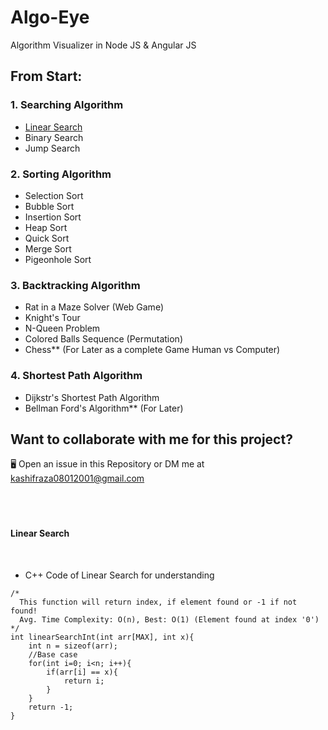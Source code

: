 # Algo-Eye
Algorithm Visualizer in Node JS &amp; Angular JS

## From Start: 
### 1. Searching Algorithm
- <a href='#linearSearch'>Linear Search</a>
- Binary Search
- Jump Search
### 2. Sorting Algorithm
- Selection Sort
- Bubble Sort
- Insertion Sort
- Heap Sort
- Quick Sort
- Merge Sort
- Pigeonhole Sort
### 3. Backtracking Algorithm
- Rat in a Maze Solver (Web Game)
- Knight's Tour 
- N-Queen Problem
- Colored Balls Sequence (Permutation)
- Chess** (For Later as a complete Game Human vs Computer)
### 4. Shortest Path Algorithm
- Dijkstr's Shortest Path Algorithm
- Bellman Ford's Algorithm** (For Later)

## Want to collaborate with me for this project?
🖥 Open an issue in this Repository or DM me at kashifraza08012001@gmail.com
<br /><br /><br /><br />
<h4 id='linearSearch'> Linear Search</h4><br />

- C++ Code of Linear Search for understanding<br />

```
/*
  This function will return index, if element found or -1 if not found!
  Avg. Time Complexity: O(n), Best: O(1) (Element found at index '0')
*/
int linearSearchInt(int arr[MAX], int x){
    int n = sizeof(arr);
    //Base case
    for(int i=0; i<n; i++){
        if(arr[i] == x){
            return i;
        }
    }
    return -1;
}
```
